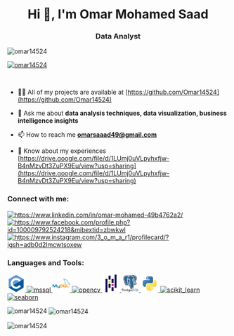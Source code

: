 <h1 align="center">Hi 👋, I'm Omar Mohamed Saad</h1>
<h3 align="center">Data Analyst</h3>

<p align="left"> <img src="https://komarev.com/ghpvc/?username=omar14524&label=Profile%20views&color=0e75b6&style=flat" alt="omar14524" /> </p>

<p align="left"> <a href="https://github.com/ryo-ma/github-profile-trophy"><img src="https://github-profile-trophy.vercel.app/?username=omar14524" alt="omar14524" /></a> </p>

<p align="left"> <a href="https://twitter.com/" target="blank"><img src="https://img.shields.io/twitter/follow/?logo=twitter&style=for-the-badge" alt="" /></a> </p>

- 👨‍💻 All of my projects are available at [https://github.com/Omar14524](https://github.com/Omar14524)

- 💬 Ask me about **data analysis techniques, data visualization, business intelligence insights**

- 📫 How to reach me **omarsaaad49@gmail.com**

- 📄 Know about my experiences [https://drive.google.com/file/d/1LUmj0uVLpyhxfjw-B4nMzvDt3ZuPX9Eu/view?usp=sharing](https://drive.google.com/file/d/1LUmj0uVLpyhxfjw-B4nMzvDt3ZuPX9Eu/view?usp=sharing)

<h3 align="left">Connect with me:</h3>
<p align="left">
<a href="https://linkedin.com/in/https://www.linkedin.com/in/omar-mohamed-49b4762a2/" target="blank"><img align="center" src="https://raw.githubusercontent.com/rahuldkjain/github-profile-readme-generator/master/src/images/icons/Social/linked-in-alt.svg" alt="https://www.linkedin.com/in/omar-mohamed-49b4762a2/" height="30" width="40" /></a>
<a href="https://fb.com/https://www.facebook.com/profile.php?id=100009792524218&mibextid=zbwkwl" target="blank"><img align="center" src="https://raw.githubusercontent.com/rahuldkjain/github-profile-readme-generator/master/src/images/icons/Social/facebook.svg" alt="https://www.facebook.com/profile.php?id=100009792524218&mibextid=zbwkwl" height="30" width="40" /></a>
<a href="https://instagram.com/https://www.instagram.com/3_o_m_a_r1/profilecard/?igsh=adb0d2lmcwtsoxew" target="blank"><img align="center" src="https://raw.githubusercontent.com/rahuldkjain/github-profile-readme-generator/master/src/images/icons/Social/instagram.svg" alt="https://www.instagram.com/3_o_m_a_r1/profilecard/?igsh=adb0d2lmcwtsoxew" height="30" width="40" /></a>
</p>

<h3 align="left">Languages and Tools:</h3>
<p align="left"> <a href="https://www.cprogramming.com/" target="_blank" rel="noreferrer"> <img src="https://raw.githubusercontent.com/devicons/devicon/master/icons/c/c-original.svg" alt="c" width="40" height="40"/> </a> <a href="https://www.microsoft.com/en-us/sql-server" target="_blank" rel="noreferrer"> <img src="https://www.svgrepo.com/show/303229/microsoft-sql-server-logo.svg" alt="mssql" width="40" height="40"/> </a> <a href="https://www.mysql.com/" target="_blank" rel="noreferrer"> <img src="https://raw.githubusercontent.com/devicons/devicon/master/icons/mysql/mysql-original-wordmark.svg" alt="mysql" width="40" height="40"/> </a> <a href="https://opencv.org/" target="_blank" rel="noreferrer"> <img src="https://www.vectorlogo.zone/logos/opencv/opencv-icon.svg" alt="opencv" width="40" height="40"/> </a> <a href="https://pandas.pydata.org/" target="_blank" rel="noreferrer"> <img src="https://raw.githubusercontent.com/devicons/devicon/2ae2a900d2f041da66e950e4d48052658d850630/icons/pandas/pandas-original.svg" alt="pandas" width="40" height="40"/> </a> <a href="https://www.postgresql.org" target="_blank" rel="noreferrer"> <img src="https://raw.githubusercontent.com/devicons/devicon/master/icons/postgresql/postgresql-original-wordmark.svg" alt="postgresql" width="40" height="40"/> </a> <a href="https://www.python.org" target="_blank" rel="noreferrer"> <img src="https://raw.githubusercontent.com/devicons/devicon/master/icons/python/python-original.svg" alt="python" width="40" height="40"/> </a> <a href="https://scikit-learn.org/" target="_blank" rel="noreferrer"> <img src="https://upload.wikimedia.org/wikipedia/commons/0/05/Scikit_learn_logo_small.svg" alt="scikit_learn" width="40" height="40"/> </a> <a href="https://seaborn.pydata.org/" target="_blank" rel="noreferrer"> <img src="https://seaborn.pydata.org/_images/logo-mark-lightbg.svg" alt="seaborn" width="40" height="40"/> </a> </p>

<p><img align="left" src="https://github-readme-stats.vercel.app/api/top-langs?username=omar14524&show_icons=true&locale=en&layout=compact" alt="omar14524" /></p>

<p>&nbsp;<img align="center" src="https://github-readme-stats.vercel.app/api?username=omar14524&show_icons=true&locale=en" alt="omar14524" /></p>

<p><img align="center" src="https://github-readme-streak-stats.herokuapp.com/?user=omar14524&" alt="omar14524" /></p>
